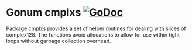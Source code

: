 # Gonum cmplxs [![GoDoc](https://godoc.org/gonum.org/v1/gonum/cmplxs?status.svg)](https://godoc.org/gonum.org/v1/gonum/cmplxs)

Package cmplxs provides a set of helper routines for dealing with slices of complex128.
The functions avoid allocations to allow for use within tight loops without garbage collection overhead.
